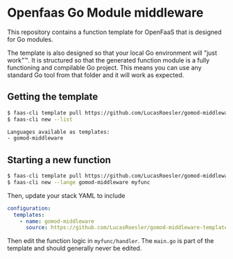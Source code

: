 # Openfaas Go Module middleware

This repository contains a function template for OpenFaaS that is designed for Go modules.

The template is also designed so that your local Go environment will "just work"™️. It is structured
so that the generated function module is a fully functioning and compilable Go project. This means you
can use any standard Go tool from that folder and it will work as expected.

## Getting the template
```sh
$ faas-cli template pull https://github.com/LucasRoesler/gomod-middleware-template
$ faas-cli new --list

Languages available as templates:
- gomod-middleware
```


## Starting a new function

```sh
$ faas-cli template pull https://github.com/LucasRoesler/gomod-middleware-template
$ faas-cli new --lange gomod-middleware myfunc


```

Then, update your stack YAML to include

```yaml
configuration:
  templates:
    - name: gomod-middleware
      source: https://github.com/LucasRoesler/gomod-middleware-template
```

Then edit the function logic in `myfunc/handler`.  The `main.go` is part of the template and should generally never be edited.
